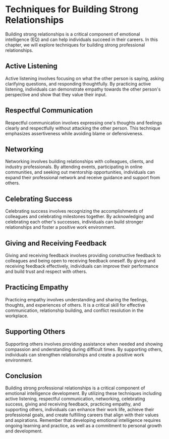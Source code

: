 Techniques for Building Strong Relationships
===============================================================================

Building strong relationships is a critical component of emotional intelligence (EQ) and can help individuals succeed in their careers. In this chapter, we will explore techniques for building strong professional relationships.

Active Listening
----------------

Active listening involves focusing on what the other person is saying, asking clarifying questions, and responding thoughtfully. By practicing active listening, individuals can demonstrate empathy towards the other person's perspective and show that they value their input.

Respectful Communication
------------------------

Respectful communication involves expressing one's thoughts and feelings clearly and respectfully without attacking the other person. This technique emphasizes assertiveness while avoiding blame or defensiveness.

Networking
----------

Networking involves building relationships with colleagues, clients, and industry professionals. By attending events, participating in online communities, and seeking out mentorship opportunities, individuals can expand their professional network and receive guidance and support from others.

Celebrating Success
-------------------

Celebrating success involves recognizing the accomplishments of colleagues and celebrating milestones together. By acknowledging and celebrating each other's successes, individuals can build stronger relationships and foster a positive work environment.

Giving and Receiving Feedback
-----------------------------

Giving and receiving feedback involves providing constructive feedback to colleagues and being open to receiving feedback oneself. By giving and receiving feedback effectively, individuals can improve their performance and build trust and respect with others.

Practicing Empathy
------------------

Practicing empathy involves understanding and sharing the feelings, thoughts, and experiences of others. It is a critical skill for effective communication, relationship building, and conflict resolution in the workplace.

Supporting Others
-----------------

Supporting others involves providing assistance when needed and showing compassion and understanding during difficult times. By supporting others, individuals can strengthen relationships and create a positive work environment.

Conclusion
----------

Building strong professional relationships is a critical component of emotional intelligence development. By utilizing these techniques including active listening, respectful communication, networking, celebrating success, giving and receiving feedback, practicing empathy, and supporting others, individuals can enhance their work life, achieve their professional goals, and create fulfilling careers that align with their values and aspirations. Remember that developing emotional intelligence requires ongoing learning and practice, as well as a commitment to personal growth and development.
